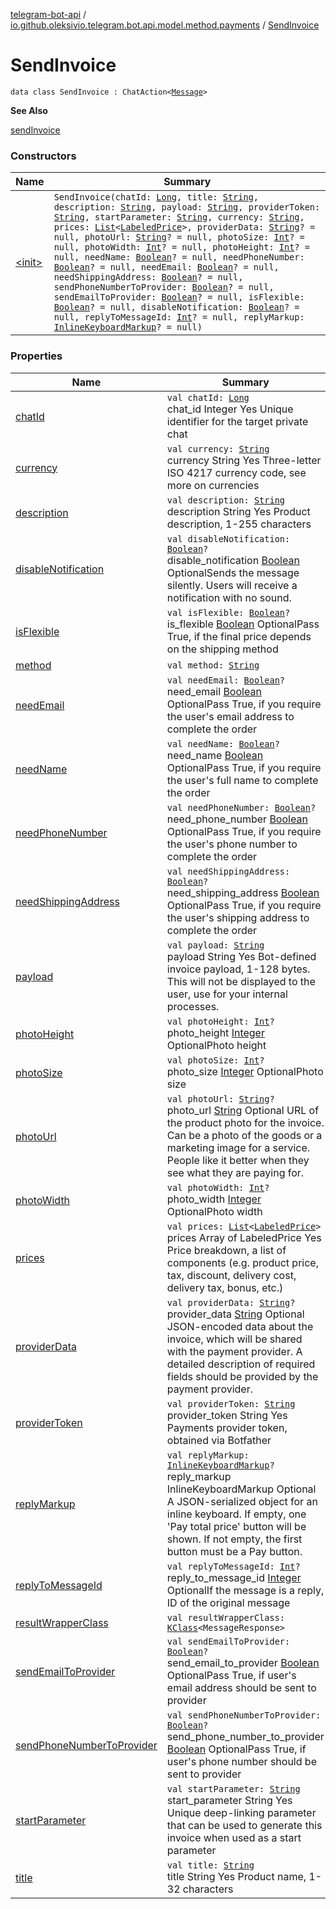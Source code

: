 [telegram-bot-api](../../index.md) / [io.github.oleksivio.telegram.bot.api.model.method.payments](../index.md) / [SendInvoice](./index.md)

# SendInvoice

`data class SendInvoice : ChatAction<`[`Message`](../../io.github.oleksivio.telegram.bot.api.model.objects.std/-message/index.md)`>`

**See Also**

[sendInvoice](#)

### Constructors

| Name | Summary |
|---|---|
| [&lt;init&gt;](-init-.md) | `SendInvoice(chatId: `[`Long`](https://kotlinlang.org/api/latest/jvm/stdlib/kotlin/-long/index.html)`, title: `[`String`](https://kotlinlang.org/api/latest/jvm/stdlib/kotlin/-string/index.html)`, description: `[`String`](https://kotlinlang.org/api/latest/jvm/stdlib/kotlin/-string/index.html)`, payload: `[`String`](https://kotlinlang.org/api/latest/jvm/stdlib/kotlin/-string/index.html)`, providerToken: `[`String`](https://kotlinlang.org/api/latest/jvm/stdlib/kotlin/-string/index.html)`, startParameter: `[`String`](https://kotlinlang.org/api/latest/jvm/stdlib/kotlin/-string/index.html)`, currency: `[`String`](https://kotlinlang.org/api/latest/jvm/stdlib/kotlin/-string/index.html)`, prices: `[`List`](https://kotlinlang.org/api/latest/jvm/stdlib/kotlin.collections/-list/index.html)`<`[`LabeledPrice`](../../io.github.oleksivio.telegram.bot.api.model.objects.payments/-labeled-price/index.md)`>, providerData: `[`String`](https://kotlinlang.org/api/latest/jvm/stdlib/kotlin/-string/index.html)`? = null, photoUrl: `[`String`](https://kotlinlang.org/api/latest/jvm/stdlib/kotlin/-string/index.html)`? = null, photoSize: `[`Int`](https://kotlinlang.org/api/latest/jvm/stdlib/kotlin/-int/index.html)`? = null, photoWidth: `[`Int`](https://kotlinlang.org/api/latest/jvm/stdlib/kotlin/-int/index.html)`? = null, photoHeight: `[`Int`](https://kotlinlang.org/api/latest/jvm/stdlib/kotlin/-int/index.html)`? = null, needName: `[`Boolean`](https://kotlinlang.org/api/latest/jvm/stdlib/kotlin/-boolean/index.html)`? = null, needPhoneNumber: `[`Boolean`](https://kotlinlang.org/api/latest/jvm/stdlib/kotlin/-boolean/index.html)`? = null, needEmail: `[`Boolean`](https://kotlinlang.org/api/latest/jvm/stdlib/kotlin/-boolean/index.html)`? = null, needShippingAddress: `[`Boolean`](https://kotlinlang.org/api/latest/jvm/stdlib/kotlin/-boolean/index.html)`? = null, sendPhoneNumberToProvider: `[`Boolean`](https://kotlinlang.org/api/latest/jvm/stdlib/kotlin/-boolean/index.html)`? = null, sendEmailToProvider: `[`Boolean`](https://kotlinlang.org/api/latest/jvm/stdlib/kotlin/-boolean/index.html)`? = null, isFlexible: `[`Boolean`](https://kotlinlang.org/api/latest/jvm/stdlib/kotlin/-boolean/index.html)`? = null, disableNotification: `[`Boolean`](https://kotlinlang.org/api/latest/jvm/stdlib/kotlin/-boolean/index.html)`? = null, replyToMessageId: `[`Int`](https://kotlinlang.org/api/latest/jvm/stdlib/kotlin/-int/index.html)`? = null, replyMarkup: `[`InlineKeyboardMarkup`](../../io.github.oleksivio.telegram.bot.api.model.objects.std.keyboard/-inline-keyboard-markup/index.md)`? = null)` |

### Properties

| Name | Summary |
|---|---|
| [chatId](chat-id.md) | `val chatId: `[`Long`](https://kotlinlang.org/api/latest/jvm/stdlib/kotlin/-long/index.html)<br>chat_id Integer Yes Unique identifier for the target private chat |
| [currency](currency.md) | `val currency: `[`String`](https://kotlinlang.org/api/latest/jvm/stdlib/kotlin/-string/index.html)<br>currency String Yes Three-letter ISO 4217 currency code, see more on currencies |
| [description](description.md) | `val description: `[`String`](https://kotlinlang.org/api/latest/jvm/stdlib/kotlin/-string/index.html)<br>description String Yes Product description, 1-255 characters |
| [disableNotification](disable-notification.md) | `val disableNotification: `[`Boolean`](https://kotlinlang.org/api/latest/jvm/stdlib/kotlin/-boolean/index.html)`?`<br>disable_notification [Boolean](https://kotlinlang.org/api/latest/jvm/stdlib/kotlin/-boolean/index.html) OptionalSends the message silently. Users will receive a notification with no sound. |
| [isFlexible](is-flexible.md) | `val isFlexible: `[`Boolean`](https://kotlinlang.org/api/latest/jvm/stdlib/kotlin/-boolean/index.html)`?`<br>is_flexible [Boolean](https://kotlinlang.org/api/latest/jvm/stdlib/kotlin/-boolean/index.html) OptionalPass True, if the final price depends on the shipping method |
| [method](method.md) | `val method: `[`String`](https://kotlinlang.org/api/latest/jvm/stdlib/kotlin/-string/index.html) |
| [needEmail](need-email.md) | `val needEmail: `[`Boolean`](https://kotlinlang.org/api/latest/jvm/stdlib/kotlin/-boolean/index.html)`?`<br>need_email [Boolean](https://kotlinlang.org/api/latest/jvm/stdlib/kotlin/-boolean/index.html) OptionalPass True, if you require the user's email address to complete the order |
| [needName](need-name.md) | `val needName: `[`Boolean`](https://kotlinlang.org/api/latest/jvm/stdlib/kotlin/-boolean/index.html)`?`<br>need_name [Boolean](https://kotlinlang.org/api/latest/jvm/stdlib/kotlin/-boolean/index.html) OptionalPass True, if you require the user's full name to complete the order |
| [needPhoneNumber](need-phone-number.md) | `val needPhoneNumber: `[`Boolean`](https://kotlinlang.org/api/latest/jvm/stdlib/kotlin/-boolean/index.html)`?`<br>need_phone_number [Boolean](https://kotlinlang.org/api/latest/jvm/stdlib/kotlin/-boolean/index.html) OptionalPass True, if you require the user's phone number to complete the order |
| [needShippingAddress](need-shipping-address.md) | `val needShippingAddress: `[`Boolean`](https://kotlinlang.org/api/latest/jvm/stdlib/kotlin/-boolean/index.html)`?`<br>need_shipping_address [Boolean](https://kotlinlang.org/api/latest/jvm/stdlib/kotlin/-boolean/index.html) OptionalPass True, if you require the user's shipping address to complete the order |
| [payload](payload.md) | `val payload: `[`String`](https://kotlinlang.org/api/latest/jvm/stdlib/kotlin/-string/index.html)<br>payload String Yes Bot-defined invoice payload, 1-128 bytes. This will not be displayed to the user, use for your internal processes. |
| [photoHeight](photo-height.md) | `val photoHeight: `[`Int`](https://kotlinlang.org/api/latest/jvm/stdlib/kotlin/-int/index.html)`?`<br>photo_height [Integer](https://docs.oracle.com/javase/6/docs/api/java/lang/Integer.html) OptionalPhoto height |
| [photoSize](photo-size.md) | `val photoSize: `[`Int`](https://kotlinlang.org/api/latest/jvm/stdlib/kotlin/-int/index.html)`?`<br>photo_size [Integer](https://docs.oracle.com/javase/6/docs/api/java/lang/Integer.html) OptionalPhoto size |
| [photoUrl](photo-url.md) | `val photoUrl: `[`String`](https://kotlinlang.org/api/latest/jvm/stdlib/kotlin/-string/index.html)`?`<br>photo_url [String](https://kotlinlang.org/api/latest/jvm/stdlib/kotlin/-string/index.html) Optional URL of the product photo for the invoice. Can be a photo of the goods or a marketing image for a service. People like it better when they see what they are paying for. |
| [photoWidth](photo-width.md) | `val photoWidth: `[`Int`](https://kotlinlang.org/api/latest/jvm/stdlib/kotlin/-int/index.html)`?`<br>photo_width [Integer](https://docs.oracle.com/javase/6/docs/api/java/lang/Integer.html) OptionalPhoto width |
| [prices](prices.md) | `val prices: `[`List`](https://kotlinlang.org/api/latest/jvm/stdlib/kotlin.collections/-list/index.html)`<`[`LabeledPrice`](../../io.github.oleksivio.telegram.bot.api.model.objects.payments/-labeled-price/index.md)`>`<br>prices Array of LabeledPrice Yes Price breakdown, a list of components (e.g. product price, tax, discount, delivery cost, delivery tax, bonus, etc.) |
| [providerData](provider-data.md) | `val providerData: `[`String`](https://kotlinlang.org/api/latest/jvm/stdlib/kotlin/-string/index.html)`?`<br>provider_data [String](https://kotlinlang.org/api/latest/jvm/stdlib/kotlin/-string/index.html) Optional JSON-encoded data about the invoice, which will be shared with the payment provider. A detailed description of required fields should be provided by the payment provider. |
| [providerToken](provider-token.md) | `val providerToken: `[`String`](https://kotlinlang.org/api/latest/jvm/stdlib/kotlin/-string/index.html)<br>provider_token String Yes Payments provider token, obtained via Botfather |
| [replyMarkup](reply-markup.md) | `val replyMarkup: `[`InlineKeyboardMarkup`](../../io.github.oleksivio.telegram.bot.api.model.objects.std.keyboard/-inline-keyboard-markup/index.md)`?`<br>reply_markup InlineKeyboardMarkup Optional A JSON-serialized object for an inline keyboard. If empty, one 'Pay total price' button will be shown. If not empty, the first button must be a Pay button. |
| [replyToMessageId](reply-to-message-id.md) | `val replyToMessageId: `[`Int`](https://kotlinlang.org/api/latest/jvm/stdlib/kotlin/-int/index.html)`?`<br>reply_to_message_id [Integer](https://docs.oracle.com/javase/6/docs/api/java/lang/Integer.html) OptionalIf the message is a reply, ID of the original message |
| [resultWrapperClass](result-wrapper-class.md) | `val resultWrapperClass: `[`KClass`](https://kotlinlang.org/api/latest/jvm/stdlib/kotlin.reflect/-k-class/index.html)`<MessageResponse>` |
| [sendEmailToProvider](send-email-to-provider.md) | `val sendEmailToProvider: `[`Boolean`](https://kotlinlang.org/api/latest/jvm/stdlib/kotlin/-boolean/index.html)`?`<br>send_email_to_provider [Boolean](https://kotlinlang.org/api/latest/jvm/stdlib/kotlin/-boolean/index.html) OptionalPass True, if user's email address should be sent to provider |
| [sendPhoneNumberToProvider](send-phone-number-to-provider.md) | `val sendPhoneNumberToProvider: `[`Boolean`](https://kotlinlang.org/api/latest/jvm/stdlib/kotlin/-boolean/index.html)`?`<br>send_phone_number_to_provider [Boolean](https://kotlinlang.org/api/latest/jvm/stdlib/kotlin/-boolean/index.html) OptionalPass True, if user's phone number should be sent to provider |
| [startParameter](start-parameter.md) | `val startParameter: `[`String`](https://kotlinlang.org/api/latest/jvm/stdlib/kotlin/-string/index.html)<br>start_parameter String Yes Unique deep-linking parameter that can be used to generate this invoice when used as a start parameter |
| [title](title.md) | `val title: `[`String`](https://kotlinlang.org/api/latest/jvm/stdlib/kotlin/-string/index.html)<br>title String Yes Product name, 1-32 characters |
